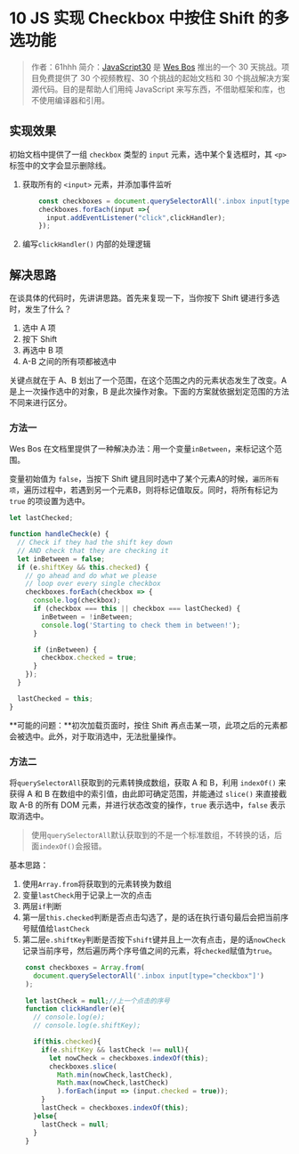 # 10 JS 实现 Checkbox 中按住 Shift 的多选功能

> 作者：61hhh 
> 简介：[JavaScript30](https://javascript30.com) 是 [Wes Bos](https://github.com/wesbos) 推出的一个 30 天挑战。项目免费提供了 30 个视频教程、30 个挑战的起始文档和 30 个挑战解决方案源代码。目的是帮助人们用纯 JavaScript 来写东西，不借助框架和库，也不使用编译器和引用。

## 实现效果

初始文档中提供了一组 `checkbox` 类型的 `input` 元素，选中某个复选框时，其 `<p>` 标签中的文字会显示删除线。

1. 获取所有的 `<input>` 元素，并添加事件监听

	```js
	    const checkboxes = document.querySelectorAll('.inbox input[type="checkbox"]');
		checkboxes.forEach(input =>{
	      input.addEventListener("click",clickHandler);
	    });
	```
	
2. 编写`clickHandler()` 内部的处理逻辑

## 解决思路

在谈具体的代码时，先讲讲思路。首先来复现一下，当你按下 Shift 键进行多选时，发生了什么？

1. 选中 A 项
2. 按下 Shift
3. 再选中 B 项
4. A-B 之间的所有项都被选中

关键点就在于 A、B 划出了一个范围，在这个范围之内的元素状态发生了改变。A 是上一次操作选中的对象，B 是此次操作对象。下面的方案就依据划定范围的方法不同来进行区分。

### 方法一

Wes Bos 在文档里提供了一种解决办法：用一个变量`inBetween`，来标记这个范围。

变量初始值为 `false`，当按下 Shift 键且同时选中了某个元素A的时候，`遍历所有项`，遍历过程中，若遇到另一个元素B，则将标记值取反。同时，将所有标记为 `true` 的项设置为选中。

```js
let lastChecked;

function handleCheck(e) {
  // Check if they had the shift key down
  // AND check that they are checking it
  let inBetween = false;
  if (e.shiftKey && this.checked) {
    // go ahead and do what we please
    // loop over every single checkbox
    checkboxes.forEach(checkbox => {
      console.log(checkbox);
      if (checkbox === this || checkbox === lastChecked) {
        inBetween = !inBetween;
        console.log('Starting to check them in between!');
      }

      if (inBetween) {
        checkbox.checked = true;
      }
    });
  }

  lastChecked = this;
}   
```

**可能的问题：**初次加载页面时，按住 Shift 再点击某一项，此项之后的元素都会被选中。此外，对于取消选中，无法批量操作。

### 方法二

将`querySelectorAll`获取到的元素转换成数组，获取 A 和 B，利用 `indexOf()` 来获得 A 和 B 在数组中的索引值，由此即可确定范围，并能通过 `slice()` 来直接截取 A-B 的所有 DOM 元素，并进行状态改变的操作，`true` 表示选中，`false` 表示取消选中。

> 使用`querySelectorAll`默认获取到的不是一个标准数组，不转换的话，后面`indexOf()`会报错。

基本思路：

1. 使用`Array.from`将获取到的元素转换为数组
2. 变量`lastCheck`用于记录上一次的点击
3. 两层`if`判断
4. 第一层`this.checked`判断是否点击勾选了，是的话在执行语句最后会把当前序号赋值给`lastCheck`
5. 第二层`e.shiftKey`判断是否按下`shift`键并且上一次有点击，是的话`nowCheck`记录当前序号，然后遍历两个序号值之间的元素，将`checked`赋值为`true`。

```js
    const checkboxes = Array.from(
      document.querySelectorAll('.inbox input[type="checkbox"]')
    );
	
	let lastCheck = null;//上一个点击的序号
    function clickHandler(e){
      // console.log(e);
      // console.log(e.shiftKey);

      if(this.checked){
        if(e.shiftKey && lastCheck !== null){
          let nowCheck = checkboxes.indexOf(this);
          checkboxes.slice(
            Math.min(nowCheck,lastCheck),
            Math.max(nowCheck,lastCheck)
            ).forEach(input => (input.checked = true));
        }
        lastCheck = checkboxes.indexOf(this);
      }else{
        lastCheck = null;
      }
    }
```
